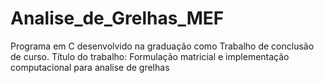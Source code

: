 # Analise_de_Grelhas_MEF
 Programa em C desenvolvido na graduação como Trabalho de conclusão de curso. Título do trabalho: Formulação matricial e implementação computacional para analise de grelhas
